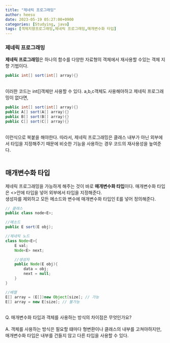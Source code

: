 ```yaml
---
title: "제네릭 프로그래밍"
author: heesu
date: 2023-05-19 05:27:00+0900
categories: [Studying, java]
tags: [객체지향프로그래밍,제네릭 프로그래밍,매개변수화 타입]
---
```

### 제네릭 프로그래밍<br>
**제네릭 프로그래밍**은 하나의 함수를 다양한 자료형의 객체에서 재사용할 수있는 객체 지향 기법이다.<br>

```java
public int[] sort(int[] array){}
```
<br>
이러한 코드는 int[]객체만 사용할 수 있다. a,b,c객체도 사용해야하고 제네릭 프로그래밍이 없다면,<br>

```java
public int[] sort(int[] array){}
public A[] sort(A[] array){}
public B[] sort(B[] array){}
public C[] sort(C[] array){}
```
<br>
 이런식으로 복붙을 해야한다. 따라서, 제네릭 프로그래밍은 클래스 내부가 아닌 외부에서 타입을 지정해주기 때문에 비슷한 기능을 사용하는 경우 코드의 재사용성을 높여준다.<br><br>

## 매개변수화 타입<br>
제네릭 프로그래밍을 가능하게 해주는 것이 바로 **매개변수화 타입**이다. 매개변수화 타입은 <>안에 타입을 넣어 외부에서 타입을 지정해준다.<br>
생성자를 제외하고 모든 메소드와 변수에 매개변수화 타입인 E를 넣어 정의해준다. 
```java
// 클래스
public class node<E>;

//메소드
public E sort(E obj);

//제네릭 노드
class Node<E>{
    E val;
    Node<E> next;

    //생성자
    public Node(E obj){
        data = obj;
        next = null;
    }
}

//배열
E[] array = (E[])new Object[size]; // 가능
E[] array = new E[size]; // 불가능

```
<br>
Q. 매개변수화 타입과 객체를 사용하는 방식의 차이점은 무엇인가요?<br><br>
A. 객체를 사용하는 방식은 필요할 떄마다 형변환이나 클래스의 내부를 고쳐야하지만, 매개변수화 타입은 내부를 건들지 않고 다른 타입을 사용할 수 있다.<br><br> 